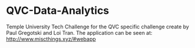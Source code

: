 # QVC-Data-Analytics
Temple University Tech Challenge for the QVC specific challenge create by Paul Gregotski and Loi Tran. The application can be seen at: http://www.miscthings.xyz/#webapp
